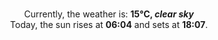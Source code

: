 <p  align="center"><br/>Currently, the weather is: <b> 15°C, <i>clear sky</i></b></br>Today, the sun rises at <b>06:04</b> and sets at <b>18:07</b>.</p>
